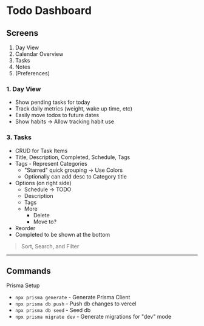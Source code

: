# Todo Dashboard

## Screens
1. Day View
2. Calendar Overview
3. Tasks
4. Notes
5. (Preferences)

### 1. Day View
- Show pending tasks for today
- Track daily metrics (weight, wake up time, etc)
- Easily move todos to future dates
- Show habits -> Allow tracking habit use

### 3. Tasks
- CRUD for Task Items
- Title, Description, Completed, Schedule, Tags
- Tags -  Represent Categories
  - "Starred" quick grouping -> Use Colors
  - Optionally can add desc to Category title
- Options (on right side)
  - Schedule -> TODO
  - Description
  - Tags
  - More
    - Delete
    - Move to?
- Reorder
- Completed to be shown at the bottom
> Sort, Search, and Filter

---

## Commands

Prisma Setup
- `npx prisma generate` - Generate Prisma Client
- `npx prisma db push` - Push db changes to vercel
- `npx prisma db seed` - Seed db
- `npx prisma migrate dev` - Generate migrations for "dev" mode
